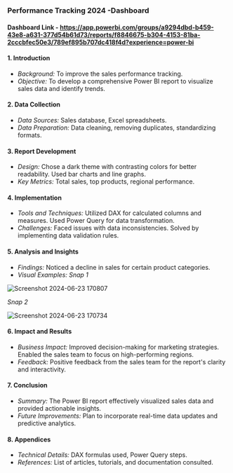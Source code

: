 ### Performance Tracking 2024 -Dashboard

#### Dashboard Link - https://app.powerbi.com/groups/a9294dbd-b459-43e8-a631-377d54b61d73/reports/f8846675-b304-4153-81ba-2cccbfec50e3/789ef895b707dc418f4d?experience=power-bi

#### 1. Introduction
- *Background:* To improve the sales performance tracking.
- *Objective:* To develop a comprehensive Power BI report to visualize sales data and identify trends.

#### 2. Data Collection
- *Data Sources:* Sales database, Excel spreadsheets.
- *Data Preparation:* Data cleaning, removing duplicates, standardizing formats.

#### 3. Report Development
- *Design:* Chose a dark theme with contrasting colors for better readability. Used bar charts and line graphs.
- *Key Metrics:* Total sales, top products, regional performance.

#### 4. Implementation
- *Tools and Techniques:* Utilized DAX for calculated columns and measures. Used Power Query for data transformation.
- *Challenges:* Faced issues with data inconsistencies. Solved by implementing data validation rules.

#### 5. Analysis and Insights
- *Findings:* Noticed a decline in sales for certain product categories.
- *Visual Examples:* 
*Snap 1*

![Screenshot 2024-06-23 170807](https://github.com/Arpan-bot/Test/assets/68177382/12141b2b-5e7e-4086-a26c-4f7424295a3e)


*Snap 2*

![Screenshot 2024-06-23 170734](https://github.com/Arpan-bot/Test/assets/68177382/4b2ca364-87e8-414c-82a8-2a9d2dbdd6fa)


#### 6. Impact and Results
- *Business Impact:* Improved decision-making for marketing strategies. Enabled the sales team to focus on high-performing regions.
- *Feedback:* Positive feedback from the sales team for the report's clarity and interactivity.

#### 7. Conclusion
- *Summary:* The Power BI report effectively visualized sales data and provided actionable insights.
- *Future Improvements:* Plan to incorporate real-time data updates and predictive analytics.

#### 8. Appendices
- *Technical Details:* DAX formulas used, Power Query steps.
- *References:* List of articles, tutorials, and documentation consulted.